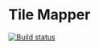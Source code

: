 # Tile Mapper

[![Build status](https://ci.appveyor.com/api/projects/status/github/brokenswing/tilemapper?branch=electron&svg=true)](https://ci.appveyor.com/project/BrokenSwing/tilemapper)